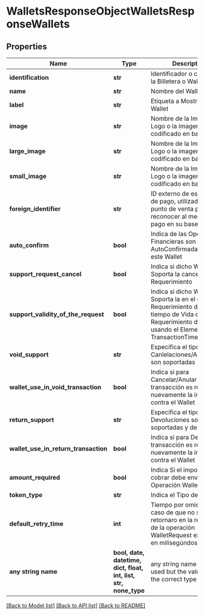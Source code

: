 # WalletsResponseObjectWalletsResponseWallets


## Properties
Name | Type | Description | Notes
------------ | ------------- | ------------- | -------------
**identification** | **str** | Identificador o código de la Billetera o Wallet | [optional] 
**name** | **str** | Nombre del Wallet | [optional] 
**label** | **str** | Etiqueta a Mostrar para el Wallet | [optional] 
**image** | **str** | Nombre de la Imagen o Logo o la imagen codificado en base64 | [optional] 
**large_image** | **str** | Nombre de la Imagen o Logo o la imagen codificado en base64 | [optional] 
**small_image** | **str** | Nombre de la Imagen o Logo o la imagen codificado en base64 | [optional] 
**foreign_identifier** | **str** | ID externo de este metodo de pago, utilizado por el punto de venta para reconocer al medio de pago en su base de datos | [optional] 
**auto_confirm** | **bool** | Indica de las Operaciones Financieras son AutoConfirmadas para este Wallet | [optional] 
**support_request_cancel** | **bool** | Indica si dicho Wallet Soporta la cancelación del Requerimiento | [optional] 
**support_validity_of_the_request** | **bool** | Indica si dicho Wallet Soporta la en el envio de Requerimiento de Pago el tiempo de Vida del Requerimiento de Pagos usando el Elemento TransactionTimeout | [optional] 
**void_support** | **str** | Especifica el tipo las Canlelaciones/Anulaciones son soportadas | [optional] 
**wallet_use_in_void_transaction** | **bool** | Indica si para Cancelar/Anular una transacción es requerida nuevamente la interacción contra el Wallet | [optional] 
**return_support** | **str** | Especifica el tipo las Devoluciones son soportadas y de que tipo | [optional] 
**wallet_use_in_return_transaction** | **bool** | Indica si para Devolver una transacción es requerida nuevamente la interacción contra el Wallet | [optional] 
**amount_required** | **bool** | Indica Si el importe a cobrar debe enviarse en la Operación WalletRequest | [optional] 
**token_type** | **str** | Indica el Tipo de Token | [optional] 
**default_retry_time** | **int** | Tiempo por omision en caso de que no sea retornaro en la respuesta de la operación WalletRequest expresado en milisegúndos | [optional] 
**any string name** | **bool, date, datetime, dict, float, int, list, str, none_type** | any string name can be used but the value must be the correct type | [optional]

[[Back to Model list]](../README.md#documentation-for-models) [[Back to API list]](../README.md#documentation-for-api-endpoints) [[Back to README]](../README.md)


